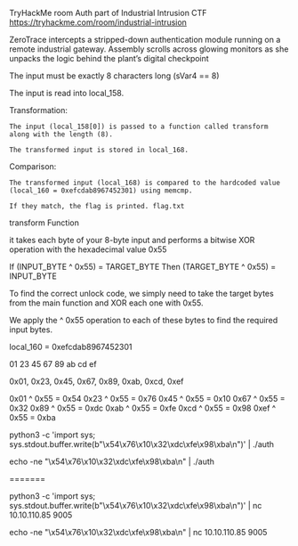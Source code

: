 TryHackMe room Auth  part of Industrial Intrusion CTF https://tryhackme.com/room/industrial-intrusion

ZeroTrace intercepts a stripped-down authentication module running on a remote industrial gateway. Assembly scrolls across glowing monitors as she unpacks the logic behind the plant’s digital checkpoint

The input must be exactly 8 characters long (sVar4 == 8)

The input is read into local_158.

Transformation:

    The input (local_158[0]) is passed to a function called transform along with the length (8).

    The transformed input is stored in local_168.
    
Comparison:

    The transformed input (local_168) is compared to the hardcoded value (local_160 = 0xefcdab8967452301) using memcmp.

    If they match, the flag is printed. flag.txt
    
transform Function

it takes each byte of your 8-byte input and performs a bitwise XOR operation with the hexadecimal value 0x55

If (INPUT_BYTE ^ 0x55) = TARGET_BYTE
Then (TARGET_BYTE ^ 0x55) = INPUT_BYTE

To find the correct unlock code, we simply need to take the target bytes from the main function and XOR each one with 0x55.

We apply the ^ 0x55 operation to each of these bytes to find the required input bytes.

local_160 = 0xefcdab8967452301

01 23 45 67 89 ab cd ef

0x01, 0x23, 0x45, 0x67, 0x89, 0xab, 0xcd, 0xef


0x01 ^ 0x55 = 0x54
0x23 ^ 0x55 = 0x76
0x45 ^ 0x55 = 0x10
0x67 ^ 0x55 = 0x32
0x89 ^ 0x55 = 0xdc
0xab ^ 0x55 = 0xfe
0xcd ^ 0x55 = 0x98
0xef ^ 0x55 = 0xba


python3 -c 'import sys; sys.stdout.buffer.write(b"\x54\x76\x10\x32\xdc\xfe\x98\xba\n")' | ./auth
 
echo -ne "\x54\x76\x10\x32\xdc\xfe\x98\xba\n" | ./auth

=======

python3 -c 'import sys; sys.stdout.buffer.write(b"\x54\x76\x10\x32\xdc\xfe\x98\xba\n")' | nc 10.10.110.85 9005
 
echo -ne "\x54\x76\x10\x32\xdc\xfe\x98\xba\n" | nc 10.10.110.85 9005
